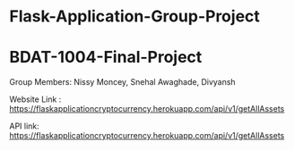 # Flask-Application-Group-Project
# BDAT-1004-Final-Project
Group Members: Nissy Moncey, Snehal Awaghade, Divyansh

Website Link :  https://flaskapplicationcryptocurrency.herokuapp.com/api/v1/getAllAssets


API link:  https://flaskapplicationcryptocurrency.herokuapp.com/api/v1/getAllAssets

